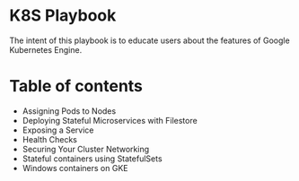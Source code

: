 # K8S Playbook
The intent of this playbook is to educate users about the features of Google Kubernetes Engine.


# Table of contents
- Assigning Pods to Nodes
- Deploying Stateful Microservices with Filestore
- Exposing a Service
- Health Checks
- Securing Your Cluster Networking
- Stateful containers using StatefulSets
- Windows containers on GKE
